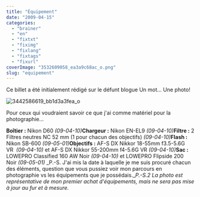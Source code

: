 ```yaml
---
title: "Équipement"
date: "2009-04-15"
categories: 
  - "brainer"
  - "en"
  - "fixtxt"
  - "fiximg"
  - "fixlang"
  - "fixtags"
  - "fixurl"
coverImage: "3532609058_ea3a9c68ac_o.png"
slug: "equipement"
---
```


Ce billet a été initialement rédigé sur le défunt blogue Un mot… Une photo!

![3442586619_bb1d3a3fea_o](images/3532609058_ea3a9c68ac_o.png)

Pour ceux qui voudraient savoir ce que j'ai comme matériel pour la photographie...

**Boîtier :** Nikon D60 _(09-04-10)_**Chargeur :** Nikon EN-EL9 _(09-04-10)_**Filtre :** 2 Filtres neutres NC 52 mm (1 pour chacun des objectifs) _(09-04-10)_**Flash :** Nikon SB-600 _(09-05-01)_**Objectifs :** AF-S DX Nikkor 18-55mm f3.5-5.6G VR  _(09-04-10)_ et AF-S DX Nikkor 55-200mm f4-5.6G VR _(09-04-10)_**Sac :** LOWEPRO Classified 160 AW Noir _(09-04-10)_ et LOWEPRO Flipside 200 Noir _(09-05-01)_ _P.-S. J'ai mis la date à laquelle je me suis procuré chacun des éléments, question que vous pussiez voir mon parcours en photographie vs les équipements que je possédais.__P.-S.2 La photo est représentative de mon premier achat d'équipements, mais ne sera pas mise à jour au fur et à mesure._

